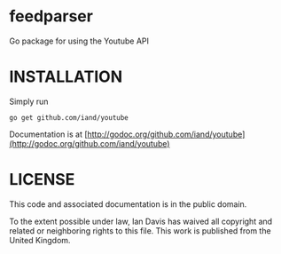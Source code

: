 feedparser
==========

Go package for using the Youtube API


INSTALLATION
============

Simply run

	go get github.com/iand/youtube

Documentation is at [http://godoc.org/github.com/iand/youtube](http://godoc.org/github.com/iand/youtube)

LICENSE
=======
This code and associated documentation is in the public domain.

To the extent possible under law, Ian Davis has waived all copyright
and related or neighboring rights to this file. This work is published 
from the United Kingdom. 